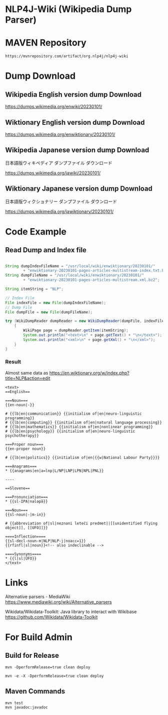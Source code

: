 # NLP4J-Wiki (Wikipedia Dump Parser)

# MAVEN Repository

	https://mvnrepository.com/artifact/org.nlp4j/nlp4j-wiki

# Dump Download

## Wikipedia English version dump Download

https://dumps.wikimedia.org/enwiki/20230101/

## Wiktionary English version dump Download

https://dumps.wikimedia.org/enwiktionary/20230101/

## Wikipedia Japanese version dump Download 

日本語版ウィキペディア ダンプファイル ダウンロード

https://dumps.wikimedia.org/jawiki/20230101/

## Wiktionary Japanese version dump Download 

日本語版ウィクショナリー ダンプファイル ダウンロード

https://dumps.wikimedia.org/jawiktionary/20230101/

# Code Example

## Read Dump and Index file

```java

String dumpIndexFileName = "/usr/local/wiki/enwiktionary/20230101/"
		+ "enwiktionary-20230101-pages-articles-multistream-index.txt.bz2";
String dumpFileName = "/usr/local/wiki/enwiktionary/20230101/"
		+ "enwiktionary-20230101-pages-articles-multistream.xml.bz2";

String itemString = "NLP";

// Index File
File indexFile = new File(dumpIndexFileName);
// Dump File
File dumpFile = new File(dumpFileName);

try (WikiDumpReader dumpReader = new WikiDumpReader(dumpFile, indexFile);) {
	{
		WikiPage page = dumpReader.getItem(itemString);
		System.out.println("<text>\n" + page.getText() + "\n</text>");
		System.out.println("<xml>\n" + page.getXml() + "\n</xml>");
	}
}

```

### Result

Almost same data as https://en.wiktionary.org/w/index.php?title=NLP&action=edit

```
<text>
==English==

===Noun===
{{en-noun|-}}

# {{lb|en|communication}} {{initialism of|en|neuro-linguistic programming}}
# {{lb|en|computing}} {{initialism of|en|natural language processing}}
# {{lb|en|mathematics}} {{initialism of|en|nonlinear programming}}
# {{lb|en|psychology}} {{initialism of|en|neuro-linguistic psychotherapy}}

===Proper noun===
{{en-proper noun}}

# {{lb|en|politics}} {{initialism of|en|{{w|National Labour Party}}}}

===Anagrams===
* {{anagrams|en|a=lnp|L/NP|LNP|LPN|NPL|PNL}}

----

==Slovene==

===Pronunciation===
* {{sl-IPA|nələpə̏}}

===Noun===
{{sl-noun|-|m-in}}

# {{abbreviation of|sl|neznani leteči predmet||[[unidentified flying object]], [[UFO]]}}

====Inflection====
{{sl-decl-noun-m|NLP|NLP-j|noacc=1}}
{{rfinfl|sl|noun}}<!-- also indeclinable -->

====Synonyms====
* {{l|sl|ÚFO}}
</text>

```





# Links

Alternative parsers - MediaWiki
https://www.mediawiki.org/wiki/Alternative_parsers


Wikidata/Wikidata-Toolkit: Java library to interact with Wikibase
https://github.com/Wikidata/Wikidata-Toolkit



# For Build Admin

## Build for Release

	mvn -DperformRelease=true clean deploy

	mvn -e -X -DperformRelease=true clean deploy
	
## Maven Commands

	mvn test
	mvn javadoc:javadoc

